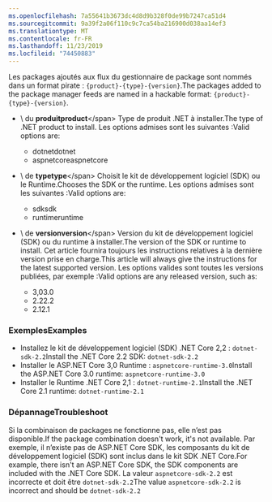 ```yaml
---
ms.openlocfilehash: 7a55641b3673dc4d8d9b328f0de99b7247ca51d4
ms.sourcegitcommit: 9a39f2a06f110c9c7ca54ba216900d038aa14ef3
ms.translationtype: MT
ms.contentlocale: fr-FR
ms.lasthandoff: 11/23/2019
ms.locfileid: "74450883"
---
```


<span data-ttu-id="b0170-101">Les packages ajoutés aux flux du gestionnaire de package sont nommés dans un format pirate : `{product}-{type}-{version}`.</span><span class="sxs-lookup"><span data-stu-id="b0170-101">The packages added to the package manager feeds are named in a hackable format: `{product}-{type}-{version}`.</span></span>

- <span data-ttu-id="b0170-102">\ du **produit**</span><span class="sxs-lookup"><span data-stu-id="b0170-102">**product**\</span></span>
<span data-ttu-id="b0170-103">Type de produit .NET à installer.</span><span class="sxs-lookup"><span data-stu-id="b0170-103">The type of .NET product to install.</span></span> <span data-ttu-id="b0170-104">Les options admises sont les suivantes :</span><span class="sxs-lookup"><span data-stu-id="b0170-104">Valid options are:</span></span>

  - <span data-ttu-id="b0170-105">dotnet</span><span class="sxs-lookup"><span data-stu-id="b0170-105">dotnet</span></span>
  - <span data-ttu-id="b0170-106">aspnetcore</span><span class="sxs-lookup"><span data-stu-id="b0170-106">aspnetcore</span></span>

- <span data-ttu-id="b0170-107">\ de **type**</span><span class="sxs-lookup"><span data-stu-id="b0170-107">**type**\</span></span>
<span data-ttu-id="b0170-108">Choisit le kit de développement logiciel (SDK) ou le Runtime.</span><span class="sxs-lookup"><span data-stu-id="b0170-108">Chooses the SDK or the runtime.</span></span> <span data-ttu-id="b0170-109">Les options admises sont les suivantes :</span><span class="sxs-lookup"><span data-stu-id="b0170-109">Valid options are:</span></span>

  - <span data-ttu-id="b0170-110">sdk</span><span class="sxs-lookup"><span data-stu-id="b0170-110">sdk</span></span>
  - <span data-ttu-id="b0170-111">runtime</span><span class="sxs-lookup"><span data-stu-id="b0170-111">runtime</span></span>

- <span data-ttu-id="b0170-112">\ de **version**</span><span class="sxs-lookup"><span data-stu-id="b0170-112">**version**\</span></span>
<span data-ttu-id="b0170-113">Version du kit de développement logiciel (SDK) ou du runtime à installer.</span><span class="sxs-lookup"><span data-stu-id="b0170-113">The version of the SDK or runtime to install.</span></span> <span data-ttu-id="b0170-114">Cet article fournira toujours les instructions relatives à la dernière version prise en charge.</span><span class="sxs-lookup"><span data-stu-id="b0170-114">This article will always give the instructions for the latest supported version.</span></span> <span data-ttu-id="b0170-115">Les options valides sont toutes les versions publiées, par exemple :</span><span class="sxs-lookup"><span data-stu-id="b0170-115">Valid options are any released version, such as:</span></span>

  - <span data-ttu-id="b0170-116">3,0</span><span class="sxs-lookup"><span data-stu-id="b0170-116">3.0</span></span>
  - <span data-ttu-id="b0170-117">2.2</span><span class="sxs-lookup"><span data-stu-id="b0170-117">2.2</span></span>
  - <span data-ttu-id="b0170-118">2.1</span><span class="sxs-lookup"><span data-stu-id="b0170-118">2.1</span></span>

### <a name="examples"></a><span data-ttu-id="b0170-119">Exemples</span><span class="sxs-lookup"><span data-stu-id="b0170-119">Examples</span></span>

- <span data-ttu-id="b0170-120">Installez le kit de développement logiciel (SDK) .NET Core 2,2 : `dotnet-sdk-2.2`</span><span class="sxs-lookup"><span data-stu-id="b0170-120">Install the .NET Core 2.2 SDK: `dotnet-sdk-2.2`</span></span>
- <span data-ttu-id="b0170-121">Installer le ASP.NET Core 3,0 Runtime : `aspnetcore-runtime-3.0`</span><span class="sxs-lookup"><span data-stu-id="b0170-121">Install the ASP.NET Core 3.0 runtime: `aspnetcore-runtime-3.0`</span></span>
- <span data-ttu-id="b0170-122">Installer le Runtime .NET Core 2,1 : `dotnet-runtime-2.1`</span><span class="sxs-lookup"><span data-stu-id="b0170-122">Install the .NET Core 2.1 runtime: `dotnet-runtime-2.1`</span></span>

### <a name="troubleshoot"></a><span data-ttu-id="b0170-123">Dépannage</span><span class="sxs-lookup"><span data-stu-id="b0170-123">Troubleshoot</span></span>

<span data-ttu-id="b0170-124">Si la combinaison de packages ne fonctionne pas, elle n’est pas disponible.</span><span class="sxs-lookup"><span data-stu-id="b0170-124">If the package combination doesn't work, it's not available.</span></span> <span data-ttu-id="b0170-125">Par exemple, il n’existe pas de ASP.NET Core SDK, les composants du kit de développement logiciel (SDK) sont inclus dans le kit SDK .NET Core.</span><span class="sxs-lookup"><span data-stu-id="b0170-125">For example, there isn't an ASP.NET Core SDK, the SDK components are included with the .NET Core SDK.</span></span> <span data-ttu-id="b0170-126">La valeur `aspnetcore-sdk-2.2` est incorrecte et doit être `dotnet-sdk-2.2`</span><span class="sxs-lookup"><span data-stu-id="b0170-126">The value `aspnetcore-sdk-2.2` is incorrect and should be `dotnet-sdk-2.2`</span></span>
